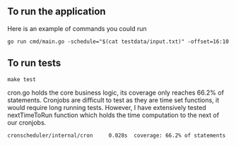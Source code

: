 ## To run the application

Here is an example of commands you could run
```
go run cmd/main.go -schedule="$(cat testdata/input.txt)" -offset=16:10
```

## To run tests

```
make test
```

cron.go holds the core business logic, its coverage only reaches 66.2% of statements. Cronjobs are difficult to test as they are time set functions, it would require long running tests. However, I have extensively tested nextTimeToRun function which holds the time computation to the next of our cronjobs.
```
cronscheduler/internal/cron     0.028s  coverage: 66.2% of statements
```
